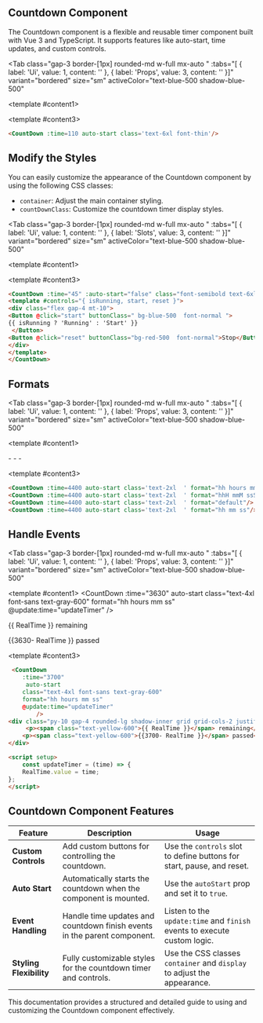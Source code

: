 <script setup>
import { ref, watch } from 'vue';

const tabs = [
    { label: 'Ui', value: 1, content: '' },
    { label: 'Slots', value: 2, content: '' },
    { label: 'Props', value: 3, content: '' }
];
const Timer = ref(0);
const RealTime = ref(0);

const updateTimer = (time) => {
    RealTime.value = time;
};
</script>

## Countdown Component

The Countdown component is a flexible and reusable timer component built with Vue 3 and TypeScript. It supports features like auto-start, time updates, and custom controls.

<Tab
     class="gap-3 border-[1px] rounded-md w-full mx-auto "
     :tabs="[ { label: 'Ui', value: 1, content: '' }, { label: 'Props', value: 3, content: '' }]"
     variant="bordered"
     size="sm"
     activeColor="text-blue-500 shadow-blue-500"
>

<template #content1>
<div class="py-10 rounded-lg shadow-inner flex justify-center items-center">
    <CountDown :time="110" auto-start format="hh:mm:ss" class='text-6xl font-thin' />
</div>
</template>

<template #content3>

```md
<CountDown :time=110 auto-start class='text-6xl font-thin'/>
```

</template>

</Tab>

## Modify the Styles

You can easily customize the appearance of the Countdown component by using the following CSS classes:

- `container`: Adjust the main container styling.
- `countDownClass`: Customize the countdown timer display styles.

<Tab
     class="gap-3 border-[1px] rounded-md w-full mx-auto "
     :tabs="[ { label: 'Ui', value: 1, content: '' }, { label: 'Slots', value: 3, content: '' }]"
     variant="bordered"
     size="sm"
     activeColor="text-blue-500 shadow-blue-500"
>

<template #content1>
<div class="py-10 px-2 rounded-lg shadow-inner justify-items-center">
    <CountDown :time="45" :auto-start="false" format="hh mm ss" class="font-thin text-6xl" >
        <template #controls="{ isRunning, start, reset }">
        <div class="flex gap-4 mt-10">
            <Button @click="start" buttonClass="bg-indigo-600 font-normal">
                {{ isRunning ? 'Running' : 'Start' }}
            </Button>
            <Button @click="reset" buttonClass="font-normal">Stop</Button>
        </div>
        </template>
    </CountDown>
</div>
</template>

<template #content3>

```md
<CountDown :time="45" :auto-start="false" class="font-semibold text-6xl">
<template #controls="{ isRunning, start, reset }">
<div class="flex gap-4 mt-10">
<Button @click="start" buttonClass=" bg-blue-500  font-normal ">
{{ isRunning ? 'Running' : 'Start' }}
 </Button>
<Button @click="reset" buttonClass="bg-red-500  font-normal">Stop</Button>
</div>
</template>
</CountDown>
```

</template>

</Tab>

## Formats

<Tab
     class="gap-3 border-[1px] rounded-md w-full mx-auto "
     :tabs="[ { label: 'Ui', value: 1, content: '' }, { label: 'Props', value: 3, content: '' }]"
     variant="bordered"
     size="sm"
     activeColor="text-blue-500 shadow-blue-500"
>

<template #content1>
<div class="py-10 gap-4 rounded-lg shadow-inner grid grid-cols-1 justify-items-center">
    <CountDown :time=4400 auto-start class='text-2xl  text-indigo-900 ' format="hh hours mm minutes ss seconds"/>
    -
    <CountDown :time=4400 auto-start class='text-2xl  text-indigo-900 ' format="hhH mmM ssS"/>
    -
    <CountDown :time=4400 auto-start class='text-2xl  text-indigo-900 ' format="default"/>
    -
    <CountDown :time=4400 auto-start class='text-2xl  text-indigo-900 ' format="hh mm ss"/>
</div>
</template>

<template #content3>

```md
<CountDown :time=4400 auto-start class='text-2xl  ' format="hh hours mm minutes ss seconds"/>
<CountDown :time=4400 auto-start class='text-2xl  ' format="hhH mmM ssS"/>
<CountDown :time=4400 auto-start class='text-2xl  ' format="default"/>
<CountDown :time=4400 auto-start class='text-2xl  ' format="hh mm ss"/>
```

</template>

</Tab>

## Handle Events

<Tab
     class="gap-3 border-[1px] rounded-md w-full mx-auto "
     :tabs="[ { label: 'Ui', value: 1, content: '' }, { label: 'Props', value: 3, content: '' }]"
     variant="bordered"
     size="sm"
     activeColor="text-blue-500 shadow-blue-500"
>

<template #content1>
 <CountDown
            :time="3630"
            auto-start
            class="text-4xl font-sans text-gray-600"
            format="hh hours mm ss"
            @update:time="updateTimer"
        />
        <div class="py-10 gap-4 rounded-lg shadow-inner grid grid-cols-2 justify-items-center">
            <p><span class="text-yellow-600">{{ RealTime }}</span> remaining</p>
            <p><span class="text-yellow-600">{{3630- RealTime }}</span> passed</p>
        </div>
</template>

<template #content3>

```md
 <CountDown 
    :time="3700" 
     auto-start 
    class="text-4xl font-sans text-gray-600" 
    format="hh hours mm ss" 
    @update:time="updateTimer"
        />
<div class="py-10 gap-4 rounded-lg shadow-inner grid grid-cols-2 justify-items-center">
     <p><span class="text-yellow-600">{{ RealTime }}</span> remaining</p>
    <p><span class="text-yellow-600">{{3700- RealTime }}</span> passed</p>
</div>

<script setup>
    const updateTimer = (time) => {
    RealTime.value = time;
};
</script>
```

</template>

</Tab>

## Countdown Component Features

| **Feature**             | **Description**                                                                                         | **Usage**                                                                                     |
|--------------------------|---------------------------------------------------------------------------------------------------------|-----------------------------------------------------------------------------------------------|
| **Custom Controls**      | Add custom buttons for controlling the countdown.                                                      | Use the `controls` slot to define buttons for start, pause, and reset.                        |
| **Auto Start**           | Automatically starts the countdown when the component is mounted.                                      | Use the `autoStart` prop and set it to `true`.                                                |
| **Event Handling**       | Handle time updates and countdown finish events in the parent component.                              | Listen to the `update:time` and `finish` events to execute custom logic.                      |
| **Styling Flexibility**  | Fully customizable styles for the countdown timer and controls.                                        | Use the CSS classes `container` and `display` to adjust the appearance.                       |

This documentation provides a structured and detailed guide to using and customizing the Countdown component effectively.

```
